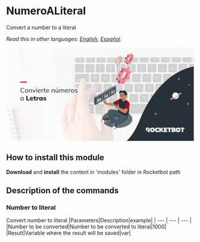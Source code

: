# NumeroALiteral
  
Convert a number to a literal  

*Read this in other languages: [English](Manual_NumeroALiteral.md), [Español](Manual_NumeroALiteral.es.md).*
  
![banner](imgs/Banner_numeroaliteral.png)
## How to install this module
  
__Download__ and __install__ the content in 'modules' folder in Rocketbot path  



## Description of the commands

### Number to literal
  
Convert number to literal
|Parameters|Description|example|
| --- | --- | --- |
|Number to be converted|Number to be converted to literal|1000|
|Result|Variable where the result will be saved|var|
